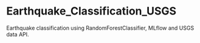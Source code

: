 # Earthquake_Classification_USGS
 Earthquake classification using RandomForestClassifier, MLflow and USGS data API.
